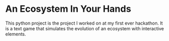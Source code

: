 # An Ecosystem In Your Hands
This python project is the project I worked on at my first ever hackathon. It is a text game that simulates the evolution of an ecosystem with interactive elements.
